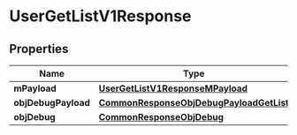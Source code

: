 

# UserGetListV1Response

## Properties

Name | Type | Description | Notes
------------ | ------------- | ------------- | -------------
**mPayload** | [**UserGetListV1ResponseMPayload**](UserGetListV1ResponseMPayload.md) |  | 
**objDebugPayload** | [**CommonResponseObjDebugPayloadGetList**](CommonResponseObjDebugPayloadGetList.md) |  |  [optional]
**objDebug** | [**CommonResponseObjDebug**](CommonResponseObjDebug.md) |  |  [optional]




